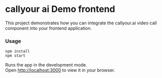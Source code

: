 # callyour ai Demo frontend
This project demonstrates how you can integrate the callyour.ai video call component into your frontend application.

### Usage
```
npm install
npm start
```

Runs the app in the development mode.\
Open [http://localhost:3000](http://localhost:3000) to view it in your browser.
